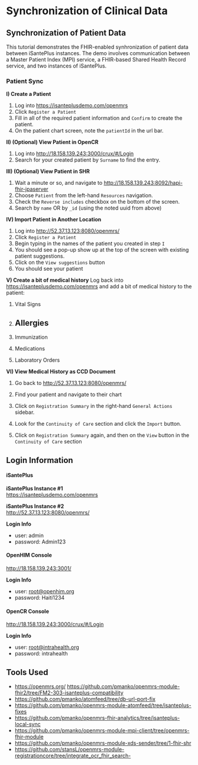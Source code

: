 # Synchronization of Clinical Data 

## Synchronization of Patient Data
This tutorial demonstrates the FHIR-enabled synhronization of patient data between iSantePlus instances. The demo involves communication between a Master Patient Index (MPI) service, a FHIR-based Shared Health Record service, and two instances of iSantePlus. 

### Patient Sync

**I) Create a Patient**
1. Log into https://isanteplusdemo.com/openmrs
2. Click `Register a Patient`
3. Fill in all of the required patient information and `Confirm` to create the patient.
4. On the patient chart screen, note the `patientId` in the url bar. 

**II) (Optional) View Patient in OpenCR**
1. Log into http://18.158.139.243:3000/crux/#/Login
2. Search for your created patient by `Surname` to find the entry.

**III) (Optional) View Patient in SHR**
1. Wait a minute or so, and navigate to http://18.158.139.243:8092/hapi-fhir-jpaserver
2. Choose `Patient` from the left-hand `Resources` navigation.
3. Check the `Reverse includes` checkbox on the bottom of the screen.
4. Search by `name` OR by `_id` (using the noted uuid from above) 

**IV) Import Patient in Another Location**
1. Log into http://52.37.13.123:8080/openmrs/
2. Click `Register a Patient`
3. Begin typing in the names of the patient you created in step `I`
4. You should see a pop-up show up at the top of the screen with existing patient suggestions. 
5. Click on the `View suggestions` button
6. You should see your patient

**V) Create a bit of medical history**
Log back into https://isanteplusdemo.com/openmrs and add a bit of medical history to the patient:

1. Vital Signs

2. Allergies
    -
3. Immunization

4. Medications

5. Laboratory Orders
    
**VI) View Medical History as CCD Document**
1. Go back to http://52.37.13.123:8080/openmrs/

2. Find your patient and navigate to their chart

3. Click on `Registration Summary` in the right-hand `General Actions` sidebar.

4. Look for the `Continuity of Care` section and click the `Import` button.

5. Click on `Registration Summary` again, and then on the `View` button in the `Continuity of Care` section

## Login Information

#### iSantePlus

**iSantePlus Instance #1**  
https://isanteplusdemo.com/openmrs

**iSantePlus Instance #2**  
http://52.37.13.123:8080/openmrs/

**Login Info**
- user: admin
- password: Admin123

#### OpenHIM Console  
http://18.158.139.243:3001/

**Login Info**
- user: root@openhim.org
- password: Haiti1234

#### OpenCR Console
http://18.158.139.243:3000/crux/#/Login

**Login Info**
- user: root@intrahealth.org
- password: intrahealth

## Tools Used
- https://openmrs.org/
https://github.com/pmanko/openmrs-module-fhir2/tree/FM2-303-isanteplus-compatibility
- https://github.com/pmanko/atomfeed/tree/db-url-port-fix
- https://github.com/pmanko/openmrs-module-atomfeed/tree/isanteplus-fixes
- https://github.com/pmanko/openmrs-fhir-analytics/tree/isanteplus-local-sync
- https://github.com/pmanko/openmrs-module-mpi-client/tree/openmrs-fhir-module
- https://github.com/pmanko/openmrs-module-xds-sender/tree/1-fhir-shr
- https://github.com/stansL/openmrs-module-registrationcore/tree/integrate_ocr_fhir_search-
